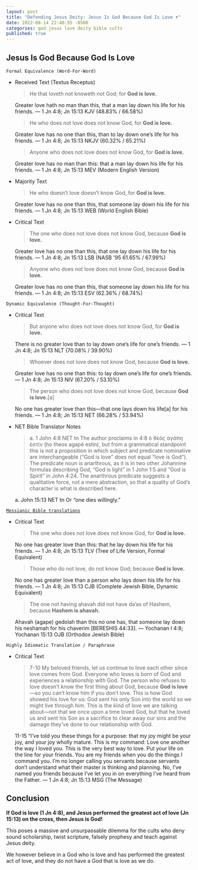 ```yaml
---
layout: post
title: "Defending Jesus Deity: Jesus Is God Because God Is Love ✝️"
date: 2022-08-14 22:40:55 -0500
categories: god jesus love deity bible cults
published: true
---
```


## Jesus Is God Because God Is Love

`Formal Equivalence (Word-For-Word)`
- Received Text (Textus Receptus)

    > He that loveth not knoweth not God; for **God is love.**
	>
	Greater love hath no man than this, that a man lay down his life for his friends. &mdash; 1 Jn 4:8; Jn 15:13 KJV (48.83% / 66.58%)

    > He who does not love does not know God, for **God is love.**
	>
	Greater love has no one than this, than to lay down one’s life for his friends. &mdash; 1 Jn 4:8; Jn 15:13 NKJV (60.32% / 65.21%)

    > Anyone who does not love does not know God, for **God is love.**
	>
	Greater love has no man than this: that a man lay down his life for his friends. &mdash; 1 Jn 4:8; Jn 15:13 MEV (Modern English Version)

- Majority Text

    > He who doesn’t love doesn’t know God, for **God is love.**
	>
	Greater love has no one than this, that someone lay down his life for his friends. &mdash; 1 Jn 4:8; Jn 15:13 WEB (World English Bible)

- Critical Text

    > The one who does not love does not know God, because **God is love.**
	>
	Greater love has no one than this, that one lay down his life for his friends. &mdash; 1 Jn 4:8; Jn 15:13 LSB (NASB '95 61.65% / 67.99%)

    > Anyone who does not love does not know God, because **God is love.** 
	>
	Greater love has no one than this, that someone lay down his life for his friends. &mdash; 1 Jn 4:8; Jn 15:13 ESV (62.36% / 68.74%)

`Dynamic Equivalence (Thought-For-Thought)`
- Critical Text

    > But anyone who does not love does not know God, for **God is love.**
	>
	There is no greater love than to lay down one’s life for one’s friends. &mdash; 1 Jn 4:8; Jn 15:13 NLT (70.08% / 39.90%)

    > Whoever does not love does not know God, because **God is love.**
	>
	Greater love has no one than this: to lay down one’s life for one’s friends. &mdash; 1 Jn 4:8; Jn 15:13 NIV (67.20% / 53.10%)

    > The person who does not love does not know God, because **God is love.**[a]
	>
	No one has greater love than this—that one lays down his life[a] for his friends. &mdash; 1 Jn 4:8; Jn 15:13 NET (66.28% / 53.94%)

- NET Bible Translator Notes
    
    > a. 1 John 4:8 NET tn The author proclaims in 4:8 ὁ θεὸς ἀγάπη ἐστίν (ho theos agapē estin), but from a grammatical standpoint this is not a proposition in which subject and predicate nominative are interchangeable (“God is love” does not equal “love is God”). The predicate noun is anarthrous, as it is in two other Johannine formulas describing God, “God is light” in 1 John 1:5 and “God is Spirit” in John 4:24. The anarthrous predicate suggests a qualitative force, not a mere abstraction, so that a quality of God’s character is what is described here.
	>
	a. John 15:13 NET tn Or “one dies willingly.”

[`Messianic Bible translations`](https://en.wikipedia.org/wiki/Messianic_Bible_translations)
- Critical Text
    > The one who does not love does not know God, for **God is love.**
	>
	No one has greater love than this: that he lay down his life for his friends. &mdash; 1 Jn 4:8; Jn 15:13 TLV (Tree of Life Version, Formal Equivalent)

    > Those who do not love, do not know God; because **God is love.**
	>
	No one has greater love than a person who lays down his life for his friends. &mdash; 1 Jn 4:8; Jn 15:13 CJB (Complete Jewish Bible, Dynamic Equivalent)

	> The one not having ahavah did not have da’as of Hashem, because **Hashem is ahavah.**
	>
	Ahavah (agape) gedolah than this no one has, that someone lay down his neshamah for his chaverim [BERESHIS 44:33]. &mdash; Yochanan I 4:8; Yochanan 15:13 OJB (Orthodox Jewish Bible)

`Highly Idiomatic Translation / Paraphrase`
- Critical Text
    > 7-10 My beloved friends, let us continue to love each other since love comes from God. Everyone who loves is born of God and experiences a relationship with God. The person who refuses to love doesn’t know the first thing about God, because **God is love**—so you can’t know him if you don’t love. This is how God showed his love for us: God sent his only Son into the world so we might live through him. This is the kind of love we are talking about—not that we once upon a time loved God, but that he loved us and sent his Son as a sacrifice to clear away our sins and the damage they’ve done to our relationship with God.
	>
	11-15 “I’ve told you these things for a purpose: that my joy might be your joy, and your joy wholly mature. This is my command: Love one another the way I loved you. This is the very best way to love. Put your life on the line for your friends. You are my friends when you do the things I command you. I’m no longer calling you servants because servants don’t understand what their master is thinking and planning. No, I’ve named you friends because I’ve let you in on everything I’ve heard from the Father. &mdash; 1 Jn 4:8; Jn 15:13 MSG (The Message)

## Conclusion

**If God is love (1 Jn 4:8), and Jesus performed the greatest act of love (Jn 15:13) on the cross, then Jesus is God!**

This poses a massive and unsurpassable dilemma for the cults who deny sound scholarship, twist scripture, falsely prophesy and teach against Jesus deity. 

We however believe in a God who is love and has performed the greatest act of love, and they do not have a God that is love as we do.

<script>
	var refTagger = {
		settings: {
			bibleVersion: 'ESV'
		}
	}; 

	(function(d, t) {
		var n=d.querySelector('[nonce]');
		refTagger.settings.nonce = n && (n.nonce||n.getAttribute('nonce'));
		var g = d.createElement(t), s = d.getElementsByTagName(t)[0];
		g.src = 'https://api.reftagger.com/v2/RefTagger.js';
		g.nonce = refTagger.settings.nonce;
		s.parentNode.insertBefore(g, s);
	}(document, 'script'));
</script>